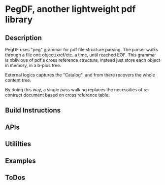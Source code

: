 # PegDF, another lightweight pdf library

## Description

PegDF uses "peg" grammar for pdf file structure parsing. The parser walks through
a file one object/xref/etc. a time, until reached EOF. This grammar is oblivious of
pdf's cross reference structure, instead just store each object in memory, in a b-plus tree.

External logics captures the "Catalog", and from there recovers the whole content tree.

By doing this way, a single pass walking replaces the necessities of re-contruct document
based on cross reference table.

## Build Instructions


## APIs

## Utililties

## Examples

## ToDos


